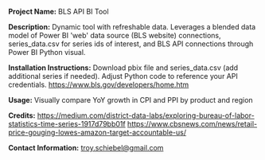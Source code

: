 **Project Name:** BLS API BI Tool

**Description:** Dynamic tool with refreshable data. Leverages a blended data model of Power BI 'web' data source (BLS website) connections, series_data.csv for series ids of interest, and BLS API connections through Power BI Python visual.

**Installation Instructions:** Download pbix file and series_data.csv (add additional series if needed). Adjust Python code to reference your API credentials. https://www.bls.gov/developers/home.htm

**Usage:** Visually compare YoY growth in CPI and PPI by product and region 

**Credits:**
https://medium.com/district-data-labs/exploring-bureau-of-labor-statistics-time-series-1917d79bb01f
https://www.cbsnews.com/news/retail-price-gouging-lowes-amazon-target-accountable-us/

**Contact Information:** troy.schiebel@gmail.com
